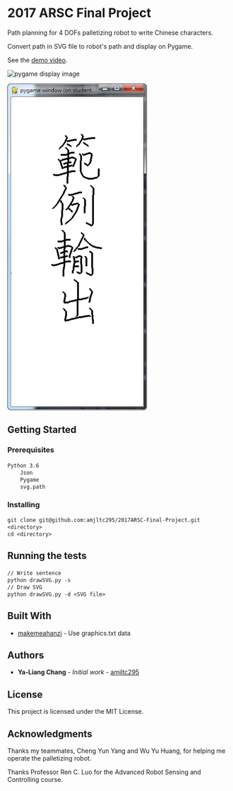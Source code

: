 # 2017 ARSC Final Project
Path planning for 4 DOFs palletizing robot to write Chinese characters.

Convert path in SVG file to robot's path and display on Pygame.

See the [demo video](https://www.youtube.com/watch?v=yH4Tf5Qy-iw&feature=youtu.be).

![pygame display image](/images/pygame_example.png)

![robot writing image](/images/robot_writing.png)


## Getting Started

### Prerequisites
```
Python 3.6
    Json
    Pygame
    svg.path
```

### Installing

```
git clone git@github.com:amjltc295/2017ARSC-Final-Project.git <directory> 
cd <directory>
```

## Running the tests

```
// Write sentence
python drawSVG.py -s
// Draw SVG
python drawSVG.py -d <SVG file>
```


## Built With

* [makemeahanzi](https://github.com/skishore/makemeahanzi) - Use graphics.txt data


## Authors

* **Ya-Liang Chang** - *Initial work* - [amjltc295](https://github.com/amjltc295)


## License

This project is licensed under the MIT License.


## Acknowledgments

Thanks my teammates, Cheng Yun Yang and  Wu Yu Huang, for helping me operate the palletizing robot.

Thanks Professor Ren C. Luo for the Advanced Robot Sensing and Controlling course.


